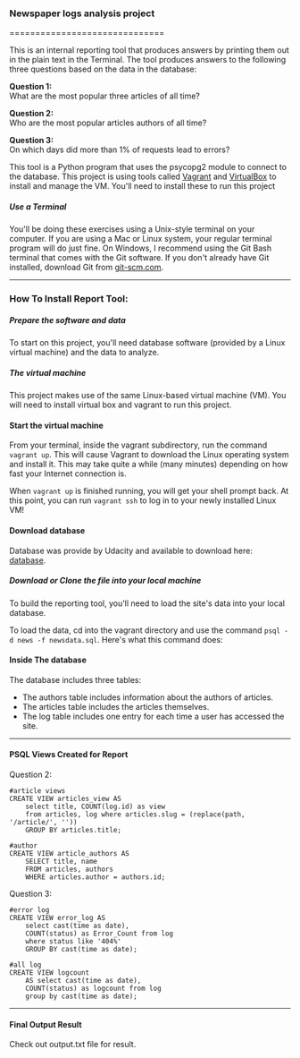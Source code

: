 ### Newspaper logs analysis project
==============================


This is an internal reporting tool that produces answers by printing them out in the plain text in the Terminal. The tool produces answers to the following three questions based on the data in the database:

**Question 1:**   
What are the most popular three articles of all time?

**Question 2:**   
Who are the most popular articles authors of all time?

**Question 3:**   
On which days did more than 1% of requests lead to errors?

This tool is a Python program that uses the psycopg2 module to connect to the database.
This project is using tools called [Vagrant](https://www.vagrantup.com/) and [VirtualBox](https://www.virtualbox.org/wiki/Download_Old_Builds_5_1) to install and manage the VM. You'll need to install these to run this project

##### Use a Terminal
You'll be doing these exercises using a Unix-style terminal on your computer. If you are using a Mac or Linux system, your regular terminal program will do just fine. On Windows, I recommend using the Git Bash terminal that comes with the Git software. If you don't already have Git installed, download Git from [git-scm.com](https://git-scm.com/downloads).

-----


### How To Install Report Tool:
##### Prepare the software and data
To start on this project, you'll need database software (provided by a Linux virtual machine) and the data to analyze.

##### The virtual machine
This project makes use of the same Linux-based virtual machine (VM). You will need to install virtual box and vagrant to run this project.


#### Start the virtual machine  
From your terminal, inside the vagrant subdirectory, run the command `vagrant up`. This will cause Vagrant to download the Linux operating system and install it. This may take quite a while (many minutes) depending on how fast your Internet connection is.

When `vagrant up` is finished running, you will get your shell prompt back. At this point, you can run `vagrant ssh` to log in to your newly installed Linux VM!




#### Download database
Database was provide by Udacity and available to download here: [database](https://d17h27t6h515a5.cloudfront.net/topher/2016/August/57b5f748_newsdata/newsdata.zip).

##### Download or Clone the file into your local machine
To build the reporting tool, you'll need to load the site's data into your local database.


To load the data, cd into the vagrant directory and use the command `psql -d news -f newsdata.sql`.
Here's what this command does:



#### Inside The database
The database includes three tables:

- The authors table includes information about the authors of articles.
- The articles table includes the articles themselves.
- The log table includes one entry for each time a user has accessed the site.  

------


#### PSQL Views Created for Report
Question 2:
```
#article views
CREATE VIEW articles_view AS
	select title, COUNT(log.id) as view
	from articles, log where articles.slug = (replace(path, '/article/', ''))
	GROUP BY articles.title;

#author
CREATE VIEW article_authors AS
	SELECT title, name
	FROM articles, authors
	WHERE articles.author = authors.id;
```

Question 3:
```
#error log
CREATE VIEW error_log AS
	select cast(time as date),
	COUNT(status) as Error_Count from log
	where status like '404%'
	GROUP BY cast(time as date);

#all log
CREATE VIEW logcount
	AS select cast(time as date),
	COUNT(status) as logcount from log
	group by cast(time as date);
```

-----

#### Final Output Result
Check out output.txt file for result.
